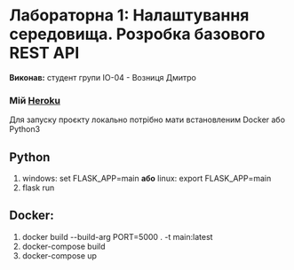 # Лабораторна 1: Налаштування середовища. Розробка базового REST API
**Виконав:** студент групи ІО-04 - Возниця Дмитро

### Мій [Heroku](http://lab1-python-backend.herokuapp.com/)

Для запуску проєкту локально потрібно мати встановленим Docker aбо Python3

## Python

1. windows: set FLASK_APP=main **або** linux: export FLASK_APP=main
2. flask run

## Docker:

1. docker build --build-arg PORT=5000 . -t main:latest
2. docker-compose build
3. docker-compose up
